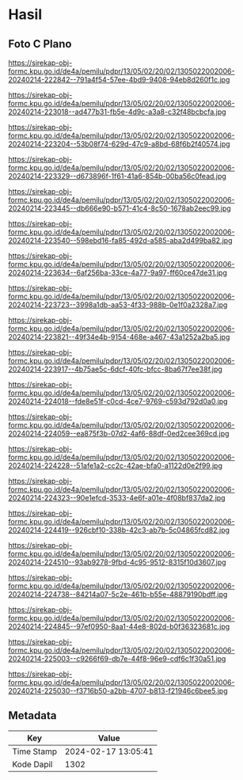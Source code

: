 # Hasil

## Foto C Plano

https://sirekap-obj-formc.kpu.go.id/de4a/pemilu/pdpr/13/05/02/20/02/1305022002006-20240214-222842--791a4f54-57ee-4bd9-9408-94eb8d260f1c.jpg

https://sirekap-obj-formc.kpu.go.id/de4a/pemilu/pdpr/13/05/02/20/02/1305022002006-20240214-223018--ad477b31-fb5e-4d9c-a3a8-c32f48bcbcfa.jpg

https://sirekap-obj-formc.kpu.go.id/de4a/pemilu/pdpr/13/05/02/20/02/1305022002006-20240214-223204--53b08f74-629d-47c9-a8bd-68f6b2f40574.jpg

https://sirekap-obj-formc.kpu.go.id/de4a/pemilu/pdpr/13/05/02/20/02/1305022002006-20240214-223329--d673896f-1f61-41a6-854b-00ba56c0fead.jpg

https://sirekap-obj-formc.kpu.go.id/de4a/pemilu/pdpr/13/05/02/20/02/1305022002006-20240214-223445--db666e90-b571-41c4-8c50-1678ab2eec99.jpg

https://sirekap-obj-formc.kpu.go.id/de4a/pemilu/pdpr/13/05/02/20/02/1305022002006-20240214-223540--598ebd16-fa85-492d-a585-aba2d499ba82.jpg

https://sirekap-obj-formc.kpu.go.id/de4a/pemilu/pdpr/13/05/02/20/02/1305022002006-20240214-223634--6af256ba-33ce-4a77-9a97-ff60ce47de31.jpg

https://sirekap-obj-formc.kpu.go.id/de4a/pemilu/pdpr/13/05/02/20/02/1305022002006-20240214-223723--3998a1db-aa53-4f33-988b-0e1f0a2328a7.jpg

https://sirekap-obj-formc.kpu.go.id/de4a/pemilu/pdpr/13/05/02/20/02/1305022002006-20240214-223821--49f34e4b-9154-468e-a467-43a1252a2ba5.jpg

https://sirekap-obj-formc.kpu.go.id/de4a/pemilu/pdpr/13/05/02/20/02/1305022002006-20240214-223917--4b75ae5c-6dcf-40fc-bfcc-8ba67f7ee38f.jpg

https://sirekap-obj-formc.kpu.go.id/de4a/pemilu/pdpr/13/05/02/20/02/1305022002006-20240214-224018--fde8e51f-c0cd-4ce7-9769-c593d792d0a0.jpg

https://sirekap-obj-formc.kpu.go.id/de4a/pemilu/pdpr/13/05/02/20/02/1305022002006-20240214-224059--ea875f3b-07d2-4af6-88df-0ed2cee369cd.jpg

https://sirekap-obj-formc.kpu.go.id/de4a/pemilu/pdpr/13/05/02/20/02/1305022002006-20240214-224228--51afe1a2-cc2c-42ae-bfa0-a1122d0e2f99.jpg

https://sirekap-obj-formc.kpu.go.id/de4a/pemilu/pdpr/13/05/02/20/02/1305022002006-20240214-224323--90e1efcd-3533-4e6f-a01e-4f08bf837da2.jpg

https://sirekap-obj-formc.kpu.go.id/de4a/pemilu/pdpr/13/05/02/20/02/1305022002006-20240214-224419--926cbf10-338b-42c3-ab7b-5c04865fcd82.jpg

https://sirekap-obj-formc.kpu.go.id/de4a/pemilu/pdpr/13/05/02/20/02/1305022002006-20240214-224510--93ab9278-9fbd-4c95-9512-8315f10d3607.jpg

https://sirekap-obj-formc.kpu.go.id/de4a/pemilu/pdpr/13/05/02/20/02/1305022002006-20240214-224738--84214a07-5c2e-461b-b55e-48879190bdff.jpg

https://sirekap-obj-formc.kpu.go.id/de4a/pemilu/pdpr/13/05/02/20/02/1305022002006-20240214-224845--97ef0950-8aa1-44e8-802d-b0f36323681c.jpg

https://sirekap-obj-formc.kpu.go.id/de4a/pemilu/pdpr/13/05/02/20/02/1305022002006-20240214-225003--c9266f69-db7e-44f8-96e9-cdf6c1f30a51.jpg

https://sirekap-obj-formc.kpu.go.id/de4a/pemilu/pdpr/13/05/02/20/02/1305022002006-20240214-225030--f3716b50-a2bb-4707-b813-f21946c6bee5.jpg


## Metadata

| Key        | Value               |
| ---------- | ------------------- |
| Time Stamp | 2024-02-17 13:05:41 |
| Kode Dapil | 1302                |



